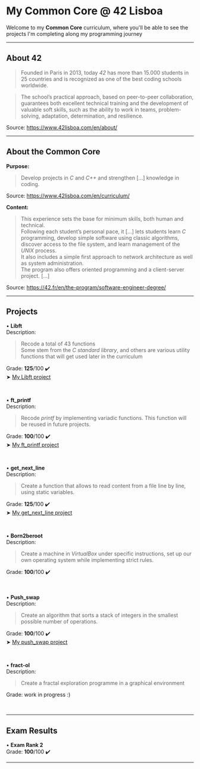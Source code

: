 # My Common Core @ 42 Lisboa

Welcome to my **Common Core** curriculum, where you'll be able to see the projects I'm completing along my programming journey

___________________

## About 42
>Founded in Paris in 2013, today <i>42</i> has more than 15.000 students in 25 countries and is recognized as one of the best coding schools worldwide.

>The school’s practical approach, based on peer-to-peer collaboration, guarantees both excellent technical training and the development of valuable soft skills, such as the ability to work in teams, problem-solving, adaptation, determination, and resilience.

Source: https://www.42lisboa.com/en/about/
___________________
## About the Common Core
**Purpose:**
>Develop projects in <i>C</i> and <i>C++</i> and strengthen [...] knowledge in coding.

Source: https://www.42lisboa.com/en/curriculum/

**Content:**
>This experience sets the base for minimum skills, both human and technical. <br>
>Following each student’s personal pace, it [...] lets students learn <i>C</i> programming, develop simple software using classic algorithms, discover access to the file system, and learn management of the <i>UNIX</i> process. <br>
>It also includes a simple first approach to network architecture as well as system administration. <br>
>The program also offers oriented programming and a client-server project. [...] 

Source: https://42.fr/en/the-program/software-engineer-degree/
___________________
## Projects

• **Libft**<br>
Description:
>Recode a total of 43 functions<br>
Some stem from the <i>C standard library</i>, and others are various utility functions that will get used later in the curriculum<br>

Grade: **125**/100 ✔️<br>
➤ [My Libft project](https://github.com/CamilleJMBouvet/CommonCore/tree/master/Libft)

<br>

• **ft_printf**<br>
Description:
>Recode <i>printf</i> by implementing variadic functions. This function will be reused in future projects.

Grade: **100**/100 ✔️<br>
➤ [My ft_printf project](https://github.com/CamilleJMBouvet/Common-Core-42-Lisboa/tree/master/ft_printf)

<br>

• **get_next_line**<br>
Description:
>Create a function that allows to read content from a file line by line, using static variables.

Grade: **125**/100 ✔️<br>
➤ [My get_next_line project](https://github.com/CamilleJMBouvet/Common-Core-42-Lisboa/tree/master/get_next_line)

<br>

• **Born2beroot**<br>
Description:
>Create a machine in <i>VirtualBox</i> under specific instructions, set up our own operating system while implementing strict rules.

Grade: **100**/100 ✔️<br>

<br>

• **Push_swap**<br>
Description:
>Create an algorithm that sorts a stack of integers in the smallest possible number of operations.

Grade: **100**/100 ✔️<br>
➤ [My push_swap project](https://github.com/CamilleJMBouvet/Common-Core-42-Lisboa/tree/master/push_swap)

<br>

• **fract-ol**<br>
Description:
>Create a fractal exploration programme in a graphical environment

Grade: work in progress :)

<br>

___________________
## Exam Results

• **Exam Rank 2**<br>
Grade: **100**/100 ✔️<br>
___________________
